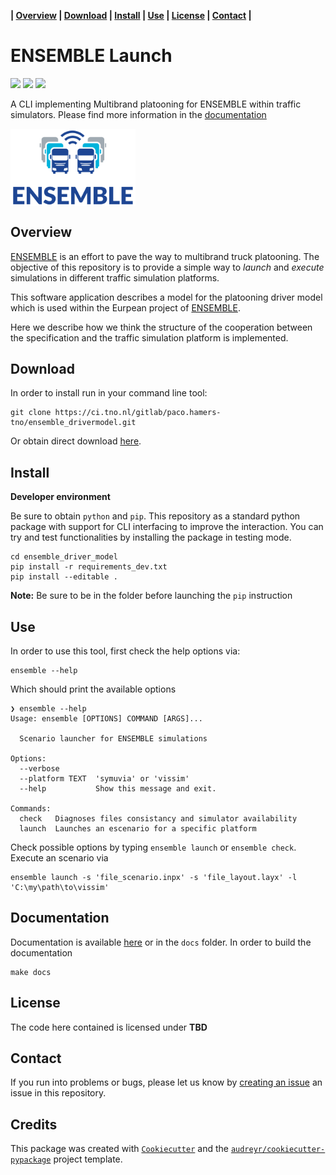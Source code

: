**| [Overview](#overview) | [Download](#download) | [Install](#install) | [Use](#use) | [License](#license) | [Contact](#contact) |**

# ENSEMBLE Launch

![](https://img.shields.io/badge/platform-VISSIM-blue) ![](https://img.shields.io/badge/platform-SymuVia-green) ![](https://img.shields.io/badge/-Documentation-brightgreen)

A CLI implementing Multibrand platooning for ENSEMBLE within traffic simulators. Please find more information in the [documentation](http://paco.hamers-tno.pages.ci.tno.nl/ensemble_drivermodel/)

<img src="docs/source/_static/logo.png" alt="drawing" align="middle" width="200" />

## Overview

[ENSEMBLE](https://platooningensemble.eu) is an effort to pave the way to multibrand truck platooning. The objective of this repository is to provide a simple way to *launch* and *execute* simulations in different traffic simulation platforms.

This software application describes a model for the platooning driver model which is used within the Eurpean project of [ENSEMBLE](https://platooningensemble.eu).

Here we describe how we think the structure of the cooperation between the specification and the traffic simulation platform is implemented.


## Download

In order to install run in your command line tool:

```{bash}
git clone https://ci.tno.nl/gitlab/paco.hamers-tno/ensemble_drivermodel.git
```
Or obtain direct download [here](https://ci.tno.nl/gitlab/paco.hamers-tno/ensemble_drivermodel/-/archive/master/ensemble_drivermodel-master.zip).


## Install

**Developer environment**

Be sure to obtain `python` and `pip`.  This repository as a standard python package with support for CLI interfacing to improve the interaction.
You can try and test functionalities by installing the package in testing mode.

```
cd ensemble_driver_model
pip install -r requirements_dev.txt
pip install --editable .
```
**Note:** Be sure to be in the folder before launching the `pip` instruction

## Use

In order to use this tool, first check the help options via:

```
ensemble --help
```

Which should print the available options

```
❯ ensemble --help
Usage: ensemble [OPTIONS] COMMAND [ARGS]...

  Scenario launcher for ENSEMBLE simulations

Options:
  --verbose
  --platform TEXT  'symuvia' or 'vissim'
  --help           Show this message and exit.

Commands:
  check   Diagnoses files consistancy and simulator availability
  launch  Launches an escenario for a specific platform
```

Check possible options by typing `ensemble launch` or `ensemble check`. Execute an scenario via

```
ensemble launch -s 'file_scenario.inpx' -s 'file_layout.layx' -l 'C:\my\path\to\vissim'
```

## Documentation

Documentation is available [here](http://paco.hamers-tno.pages.ci.tno.nl/ensemble_drivermodel/) or in the `docs` folder. In order to build the documentation

```
make docs
```

## License

The code here contained is licensed under **TBD**

## Contact

If you run into problems or bugs, please let us know by [creating an issue](https://ci.tno.nl/gitlab/paco.hamers-tno/ensemble_drivermodel/issues/new) an issue in this repository.

## Credits

This package was created with [`Cookiecutter`](https://github.com/audreyr/cookiecutter) and the [`audreyr/cookiecutter-pypackage`](https://github.com/audreyr/cookiecutter-pypackage) project template.